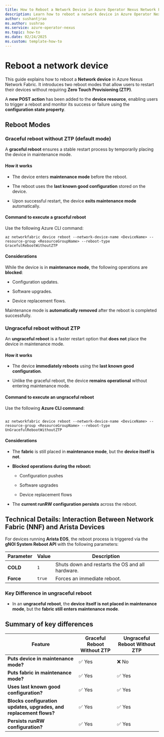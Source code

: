 ```yaml
---
title: How to Reboot a Network Device in Azure Operator Nexus Network Fabric
description: Learn how to reboot a network device in Azure Operator Nexus Network Fabric using graceful and ungraceful reboot methods.
author: sushantjrao
ms.author: sushrao
ms.service: azure-operator-nexus
ms.topic: how-to
ms.date: 02/24/2025
ms.custom: template-how-to
---
```


# Reboot a network device

This guide explains how to reboot a **Network device** in Azure Nexus Network Fabric. It introduces two reboot modes that allow users to restart their devices without requiring **Zero Touch Provisioning (ZTP)**.  

A **new POST action** has been added to the **device resource**, enabling users to trigger a reboot and monitor its success or failure using the **configuration state property**.  

## Reboot Modes

### Graceful reboot without ZTP (default mode)  

A **graceful reboot** ensures a stable restart process by temporarily placing the device in maintenance mode.  

#### How it works  

- The device enters **maintenance mode** before the reboot.

- The reboot uses the **last known good configuration** stored on the device.

- Upon successful restart, the device **exits maintenance mode** automatically.  

#### Command to execute a graceful reboot  

Use the following Azure CLI command:  

```Azure CLI
az networkfabric device reboot --network-device-name <DeviceName> --resource-group <ResourceGroupName> --reboot-type GracefulRebootWithoutZTP
```

#### Considerations  

While the device is in **maintenance mode**, the following operations are **blocked**:  

- Configuration updates.

- Software upgrades.

- Device replacement flows.

Maintenance mode is **automatically removed** after the reboot is completed successfully.  


### Ungraceful reboot without ZTP  

An **ungraceful reboot** is a faster restart option that **does not** place the device in maintenance mode.  

#### How it works

- The device **immediately reboots** using the **last known good configuration**.

- Unlike the graceful reboot, the device **remains operational** without entering maintenance mode.

#### Command to execute an ungraceful reboot  

Use the following **Azure CLI command**:  

```Azure CLI

az networkfabric device reboot --network-device-name <DeviceName> --resource-group <ResourceGroupName> --reboot-type UnGracefulRebootWithoutZTP

```

#### Considerations  

- The **fabric** is still placed in **maintenance mode**, but the **device itself is not**.

- **Blocked operations during the reboot:**

  - Configuration pushes  

  - Software upgrades  

  - Device replacement flows  

- The **current runRW configuration persists** across the reboot.  

## Technical Details: Interaction Between Network Fabric (NNF) and Arista Devices  

For devices running **Arista EOS**, the reboot process is triggered via the **gNOI System Reboot API** with the following parameters:  

| **Parameter** | **Value** | **Description** |  
|--------------|----------|----------------|  
| **COLD**     | `1`      | Shuts down and restarts the OS and all hardware. |  
| **Force**    | `true`   | Forces an immediate reboot. |  

### Key Difference in ungraceful reboot 

- In an **ungraceful reboot**, the **device itself is not placed in maintenance mode**, but the **fabric still enters maintenance mode**.  

## Summary of key differences  

| **Feature**  | **Graceful Reboot Without ZTP** | **Ungraceful Reboot Without ZTP** |  
|-------------|--------------------------------|----------------------------------|  
| **Puts device in maintenance mode?** | ✅ Yes | ❌ No |  
| **Puts fabric in maintenance mode?** | ✅ Yes | ✅ Yes |  
| **Uses last known good configuration?** | ✅ Yes | ✅ Yes |  
| **Blocks configuration updates, upgrades, and replacement flows?** | ✅ Yes | ✅ Yes |  
| **Persists runRW configuration?** | ✅ Yes | ✅ Yes |


